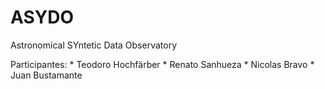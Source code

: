 ASYDO
=====

Astronomical SYntetic Data Observatory

Participantes:
    * Teodoro Hochfärber
    * Renato Sanhueza
    * Nicolas Bravo
	* Juan Bustamante
